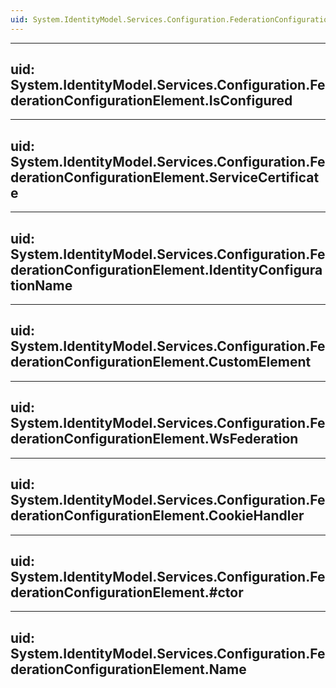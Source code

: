 ```yaml
---
uid: System.IdentityModel.Services.Configuration.FederationConfigurationElement
---
```


---
uid: System.IdentityModel.Services.Configuration.FederationConfigurationElement.IsConfigured
---

---
uid: System.IdentityModel.Services.Configuration.FederationConfigurationElement.ServiceCertificate
---

---
uid: System.IdentityModel.Services.Configuration.FederationConfigurationElement.IdentityConfigurationName
---

---
uid: System.IdentityModel.Services.Configuration.FederationConfigurationElement.CustomElement
---

---
uid: System.IdentityModel.Services.Configuration.FederationConfigurationElement.WsFederation
---

---
uid: System.IdentityModel.Services.Configuration.FederationConfigurationElement.CookieHandler
---

---
uid: System.IdentityModel.Services.Configuration.FederationConfigurationElement.#ctor
---

---
uid: System.IdentityModel.Services.Configuration.FederationConfigurationElement.Name
---
